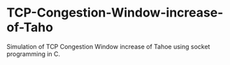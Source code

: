 # TCP-Congestion-Window-increase-of-Taho
Simulation of TCP Congestion Window increase of Tahoe using socket  programming in C.
